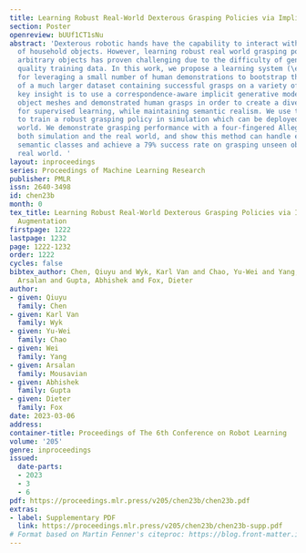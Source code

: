 ```yaml
---
title: Learning Robust Real-World Dexterous Grasping Policies via Implicit Shape Augmentation
section: Poster
openreview: bUUf1CT1sNu
abstract: 'Dexterous robotic hands have the capability to interact with a wide variety
  of household objects. However, learning robust real world grasping policies for
  arbitrary objects has proven challenging due to the difficulty of generating high
  quality training data. In this work, we propose a learning system (\emph{ISAGrasp})
  for leveraging a small number of human demonstrations to bootstrap the generation
  of a much larger dataset containing successful grasps on a variety of novel objects.  Our
  key insight is to use a correspondence-aware implicit generative model to deform
  object meshes and demonstrated human grasps in order to create a diverse dataset
  for supervised learning, while maintaining semantic realism. We use this dataset
  to train a robust grasping policy in simulation which can be deployed in the real
  world. We demonstrate grasping performance with a four-fingered Allegro hand in
  both simulation and the real world, and show this method can handle entirely new
  semantic classes and achieve a 79% success rate on grasping unseen objects in the
  real world. '
layout: inproceedings
series: Proceedings of Machine Learning Research
publisher: PMLR
issn: 2640-3498
id: chen23b
month: 0
tex_title: Learning Robust Real-World Dexterous Grasping Policies via Implicit Shape
  Augmentation
firstpage: 1222
lastpage: 1232
page: 1222-1232
order: 1222
cycles: false
bibtex_author: Chen, Qiuyu and Wyk, Karl Van and Chao, Yu-Wei and Yang, Wei and Mousavian,
  Arsalan and Gupta, Abhishek and Fox, Dieter
author:
- given: Qiuyu
  family: Chen
- given: Karl Van
  family: Wyk
- given: Yu-Wei
  family: Chao
- given: Wei
  family: Yang
- given: Arsalan
  family: Mousavian
- given: Abhishek
  family: Gupta
- given: Dieter
  family: Fox
date: 2023-03-06
address:
container-title: Proceedings of The 6th Conference on Robot Learning
volume: '205'
genre: inproceedings
issued:
  date-parts:
  - 2023
  - 3
  - 6
pdf: https://proceedings.mlr.press/v205/chen23b/chen23b.pdf
extras:
- label: Supplementary PDF
  link: https://proceedings.mlr.press/v205/chen23b/chen23b-supp.pdf
# Format based on Martin Fenner's citeproc: https://blog.front-matter.io/posts/citeproc-yaml-for-bibliographies/
---
```


